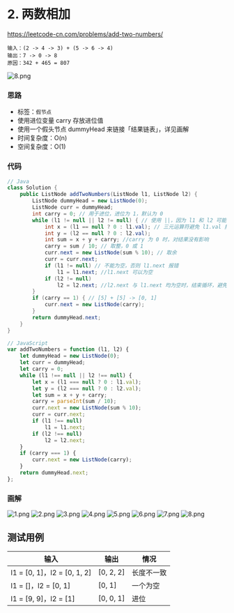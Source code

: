 # 2. 两数相加 
https://leetcode-cn.com/problems/add-two-numbers/

```
输入：(2 -> 4 -> 3) + (5 -> 6 -> 4)
输出：7 -> 0 -> 8
原因：342 + 465 = 807
```
![8.png](https://deppwang.oss-cn-beijing.aliyuncs.com/blog/2019-12-22-022317.jpg)

### 思路

* 标签：`假节点`
* 使用进位变量 carry 存放进位值
* 使用一个假头节点 dummyHead 来链接「结果链表」，详见画解
* 时间复杂度：O(n)
* 空间复杂度：O(1)

### 代码
```Java
// Java
class Solution {
    public ListNode addTwoNumbers(ListNode l1, ListNode l2) {
        ListNode dummyHead = new ListNode(0);
        ListNode curr = dummyHead;
        int carry = 0; // 用于进位，进位为 1，默认为 0
        while (l1 != null || l2 != null) { // 使用 ||，因为 l1 和 l2 可能长度不一致
            int x = (l1 == null ? 0 : l1.val); // 三元运算符避免 l1.val 报错
            int y = (l2 == null ? 0 : l2.val);
            int sum = x + y + carry; //carry 为 0 时，对结果没有影响
            carry = sum / 10; // 取整，0 或 1
            curr.next = new ListNode(sum % 10); // 取余
            curr = curr.next;
            if (l1 != null) // 不能为空，否则 l1.next 报错
                l1 = l1.next; //l1.next 可以为空
            if (l2 != null)
                l2 = l2.next; //l2.next 与 l1.next 均为空时，结束循环，避免无限循环
        }
        if (carry == 1) { // [5] + [5] -> [0, 1]
            curr.next = new ListNode(carry);
        }
        return dummyHead.next;
    }
}
```
```JavaScript
// JavaScript
var addTwoNumbers = function (l1, l2) {
    let dummyHead = new ListNode(0);
    let curr = dummyHead;
    let carry = 0;
    while (l1 !== null || l2 !== null) {
        let x = (l1 === null ? 0 : l1.val);
        let y = (l2 === null ? 0 : l2.val);
        let sum = x + y + carry;
        carry = parseInt(sum / 10);
        curr.next = new ListNode(sum % 10);
        curr = curr.next;
        if (l1 !== null)
            l1 = l1.next;
        if (l2 !== null)
            l2 = l2.next;
    }
    if (carry === 1) {
        curr.next = new ListNode(carry);
    }
    return dummyHead.next;
};
```
### 画解
![1.png](https://deppwang.oss-cn-beijing.aliyuncs.com/blog/2019-12-22-022318.png)
![2.png](https://deppwang.oss-cn-beijing.aliyuncs.com/blog/2019-12-22-022319.png)
![3.png](https://deppwang.oss-cn-beijing.aliyuncs.com/blog/2019-12-22-022321.png)
![4.png](https://deppwang.oss-cn-beijing.aliyuncs.com/blog/2019-12-22-022322.png)
![5.png](https://deppwang.oss-cn-beijing.aliyuncs.com/blog/2019-12-22-022323.png)
![6.png](https://deppwang.oss-cn-beijing.aliyuncs.com/blog/2019-12-22-022325.png)
![7.png](https://deppwang.oss-cn-beijing.aliyuncs.com/blog/2019-12-22-022327.png)
![8.png](https://deppwang.oss-cn-beijing.aliyuncs.com/blog/2019-12-22-022329.png)

## 测试用例

输入 | 输出 | 情况
---|---|---
l1 = [0, 1]，l2 = [0, 1, 2] | [0, 2, 2] | 长度不一致
l1 = []，l2 = [0, 1] | [0, 1] | 一个为空
l1 = [9, 9]，l2 = [1] | [0, 0, 1] | 进位